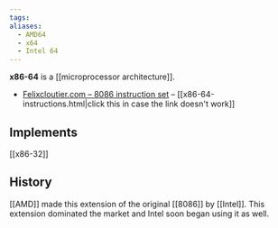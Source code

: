```yaml
---
tags: 
aliases:
  - AMD64
  - x64
  - Intel 64
---
```

**x86-64** is a [[microprocessor architecture]].

- [Felixcloutier.com – 8086 instruction set](https://www.felixcloutier.com/x86/) – [[x86-64-instructions.html|click this in case the link doesn't work]]

## Implements

[[x86-32]]

## History

[[AMD]] made this extension of the original [[8086]] by [[Intel]].
This extension dominated the market and Intel soon began using it as well.